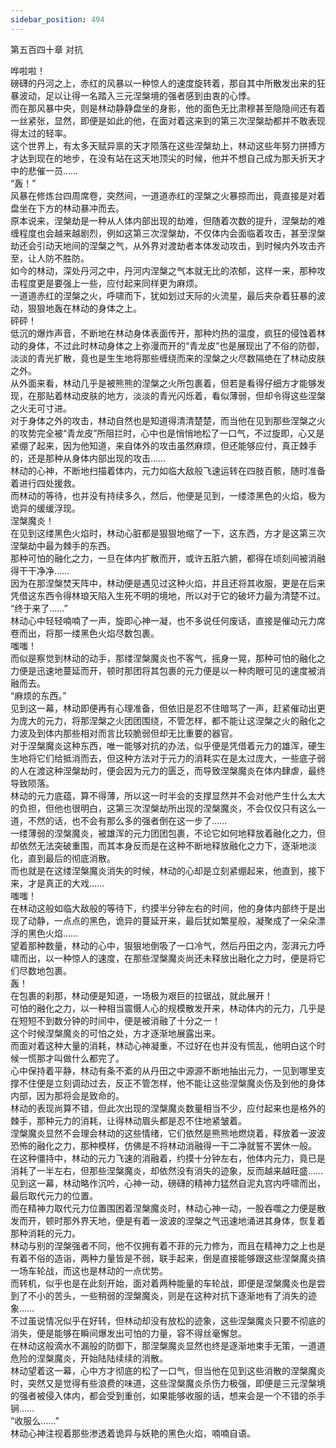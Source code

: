 ```yaml
---
sidebar_position: 494
---
```

 第五百四十章 对抗


哗啦啦！  
磅礴的丹河之上，赤红的风暴以一种惊人的速度旋转着，那自其中所散发出来的狂暴波动，足以让得一名踏入三元涅槃境的强者感到由衷的心悸。  
而在那风暴中央，则是林动静静盘坐的身影，他的面色无比肃穆甚至隐隐间还有着一丝紧张，显然，即便是如此的他，在面对着这来到的第三次涅槃劫都并不敢表现得太过的轻率。  
这个世界上，有太多天赋异禀的天才陨落在这些涅槃劫上，林动这些年努力拼搏方才达到现在的地步，在没有站在这天地顶尖的时候，他并不想自己成为那夭折天才中的悲催一员……  
“轰！”  
风暴在修炼台四周席卷，突然间，一道道赤红的涅槃之火暴掠而出，竟直接是对着盘坐在下方的林动暴冲而去。  
原本说来，涅槃劫是一种从人体内部出现的劫难，但随着次数的提升，涅槃劫的难缠程度也会越来越剧烈，例如这第三次涅槃劫，不仅体内会面临着攻击，甚至涅槃劫还会引动天地间的涅槃之气，从外界对渡劫者本体发动攻击，到时候内外攻击齐至，让人防不胜防。  
如今的林动，深处丹河之中，丹河内涅槃之气本就无比的浓郁，这样一来，那种攻击程度更是要强上一些，应付起来同样更为麻烦。  
一道道赤红的涅槃之火，呼啸而下，犹如划过天际的火流星，最后夹杂着狂暴的波动，狠狠地轰在林动的身体之上。  
砰砰！  
低沉的爆炸声音，不断地在林动身体表面传开，那种灼热的温度，疯狂的侵蚀着林动的身体，不过此时林动身体之上弥漫而开的“青龙皮”也是展现出了不俗的防御，淡淡的青光扩散，竟也是生生地将那些缠绕而来的涅槃之火尽数隔绝在了林动皮肤之外。  
从外面来看，林动几乎是被熊熊的涅槃之火所包裹着，但若是看得仔细方才能够发现，在那贴着林动皮肤的地方，淡淡的青光闪烁着，看似薄弱，但却令得这些涅槃之火无可寸进。  
对于身体之外的攻击，林动自然也是知道得清清楚楚，而当他在见到那些涅槃之火的攻势完全被“青龙皮”所阻拦时，心中也是悄悄地松了一口气，不过旋即，心又是紧绷了起来，因为他知道，来自体外的攻击虽然麻烦，但还能够应付，真正棘手的，还是那种从身体内部出现的攻击……  
林动的心神，不断地扫描着体内，元力如临大敌般飞速运转在四肢百骸，随时准备着进行四处援救。  
而林动的等待，也并没有持续多久，然后，他便是见到，一缕漆黑色的火焰，极为诡异的缓缓浮现。  
涅槃魔炎！  
在见到这缕黑色火焰时，林动心脏都是狠狠地缩了一下，这东西，方才是这第三次涅槃劫中最为棘手的东西。  
那种可怕的融化之力，一旦在体内扩散而开，或许五脏六腑，都得在顷刻间被消融得干干净净……  
因为在那涅槃焚天阵中，林动便是遇见过这种火焰，并且还将其收服，更是在后来凭借这东西令得林琅天陷入生死不明的境地，所以对于它的破坏力最为清楚不过。  
“终于来了……”  
林动心中轻轻喃喃了一声，旋即心神一凝，也不多说任何废话，直接是催动元力席卷而出，将那一缕黑色火焰尽数包裹。  
嗤嗤！  
而似是察觉到林动的动手，那缕涅槃魔炎也不客气，摇身一晃，那种可怕的融化之力便是迅速地蔓延而开，顿时那团将其包裹的元力便是以一种肉眼可见的速度被消融而去。  
“麻烦的东西。”  
见到这一幕，林动即便再有心理准备，但依旧是忍不住暗骂了一声，赶紧催动出更为庞大的元力，将那涅槃之火团团围绕，不管怎样，都不能让这涅槃之火的融化之力波及到体内那些相对而言比较脆弱但却无比重要的器官。  
对于涅槃魔炎这种东西，唯一能够对抗的办法，似乎便是凭借着元力的雄浑，硬生生地将它们给抵消而去，但这种方法对于元力的消耗实在是太过庞大，一些底子弱的人在渡这种涅槃劫时，便会因为元力的匮乏，而导致涅槃魔炎在体内肆虐，最终导致陨落。  
林动的元力底蕴，算不得薄，所以这一时半会的支撑显然并不会对他产生什么太大的负担，但他也很明白，这第三次涅槃劫所出现的涅槃魔炎，不会仅仅只有这么一道，不然的话，也不会有那么多的强者倒在这一步了……  
一缕薄弱的涅槃魔炎，被雄浑的元力团团包裹，不论它如何地释放着融化之力，但却依然无法突破重围，而其本身反而是在这种不断地释放融化之力下，逐渐地淡化，直到最后的彻底消散。  
而也就是在这缕涅槃魔炎消失的时候，林动的心却是立刻紧绷起来，他直到，接下来，才是真正的大戏……  
嗤嗤！  
在林动这般如临大敌般的等待下，约摸半分钟左右的时间，他的身体内部终于是出现了动静，一点点的黑色，诡异的蔓延开来，最后犹如繁星般，凝聚成了一朵朵漂浮的黑色火焰……  
望着那种数量，林动的心中，狠狠地倒吸了一口冷气，然后丹田之内，澎湃元力呼啸而出，以一种惊人的速度，在那些涅槃魔炎尚还未释放出融化之力时，便是将它们尽数地包裹。  
轰！  
在包裹的刹那，林动便是知道，一场极为艰巨的拉锯战，就此展开！  
可怕的融化之力，以一种相当震慑人心的规模散发开来，林动体内的元力，几乎是在短短不到数分钟的时间中，便是被消融了十分之一！  
这个时候涅槃魔炎的可怕之处，方才逐渐地展露出来。  
而面对着这种大量的消耗，林动心神凝重，不过好在也并没有慌乱，他明白这个时候一慌那才叫做什么都完了。  
心中保持着平静，林动有条不紊的从丹田之中源源不断地抽出元力，一见到哪里支撑不住便是立刻调动过去，反正不管怎样，他不能让这些涅槃魔炎伤及到他的身体内部，因为那将会是致命的。  
林动的表现尚算不错，但此次出现的涅槃魔炎数量相当不少，应付起来也是格外的棘手，那种元力的消耗，让得林动眉头都是忍不住地紧皱着。  
涅槃魔炎显然不会理会林动的这些情绪，它们依然是熊熊地燃烧着，释放着一波波恐怖的融化之力，那种模样，仿佛是不将林动消融得一干二净就誓不罢休一般。  
在这种僵持中，林动的元力飞速的消融着，约摸十分钟左右，他体内元力，竟已是消耗了一半左右，但那些涅槃魔炎，却依然没有消失的迹象，反而越来越旺盛……  
见到这一幕，林动略作沉吟，心神一动，磅礴的精神力猛然自泥丸宫内呼啸而出，最后取代元力的位置。  
而在精神力取代元力位置围困着涅槃魔炎时，林动心神一动，一股吞噬之力便是散发而开，顿时那外界天地，便是有着一波波的涅槃之气迅速地涌进其身体，恢复着那种消耗的元力。  
林动与别的涅槃强者不同，他不仅拥有着不菲的元力修为，而且在精神力之上也是有着不俗的造诣，两种力量皆是不弱，联手起来，倒是直接能够跟这些涅槃魔炎搞一场车轮战，而这也是林动的一点优势。  
而转机，似乎也是在此刻开始，面对着两种能量的车轮战，即便是涅槃魔炎也是尝到了不小的苦头，一些稍弱的涅槃魔炎，则是在这种对抗下逐渐地有了消失的迹象……  
不过虽说情况似乎在好转，但林动却没有放松的迹象，这些涅槃魔炎只要不彻底的消失，便是能够在瞬间爆发出可怕的力量，容不得丝毫懈怠。  
在林动这般滴水不漏般的防御下，那涅槃魔炎显然也终是逐渐地束手无策，一道道危险的涅槃魔炎，开始陆陆续续的消散。  
林动望着这一幕，心中方才彻底的松了一口气，但当他在见到这些消散的涅槃魔炎时，突然又是觉得有些浪费的味道，这些涅槃魔炎杀伤力极强，即便是三元涅槃境的强者被侵入体内，都会受到重创，如果能够收服的话，想来会是一个不错的杀手锏……  
“收服么……”  
林动心神注视着那些渗透着诡异与妖艳的黑色火焰，喃喃自语。  
  
  
